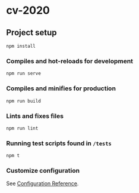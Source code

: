# cv-2020

## Project setup
```
npm install
```

### Compiles and hot-reloads for development
```
npm run serve
```

### Compiles and minifies for production
```
npm run build
```

### Lints and fixes files
```
npm run lint
```

### Running test scripts found in `/tests`
```
npm t
```

### Customize configuration
See [Configuration Reference](https://cli.vuejs.org/config/).

